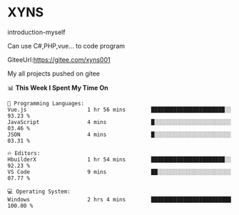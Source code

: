 # XYNS
introduction-myself

Can use C#,PHP,vue... to code program

GiteeUrl:https://gitee.com/xyns001

My all projects pushed on gitee

<!--START_SECTION:waka-->
📊 **This Week I Spent My Time On** 

```text
💬 Programming Languages: 
Vue.js                   1 hr 56 mins        ███████████████████████░░   93.23 % 
JavaScript               4 mins              █░░░░░░░░░░░░░░░░░░░░░░░░   03.46 % 
JSON                     4 mins              █░░░░░░░░░░░░░░░░░░░░░░░░   03.31 % 

🔥 Editors: 
HbuilderX                1 hr 54 mins        ███████████████████████░░   92.23 % 
VS Code                  9 mins              ██░░░░░░░░░░░░░░░░░░░░░░░   07.77 % 

💻 Operating System: 
Windows                  2 hrs 4 mins        █████████████████████████   100.00 % 
```


<!--END_SECTION:waka-->
